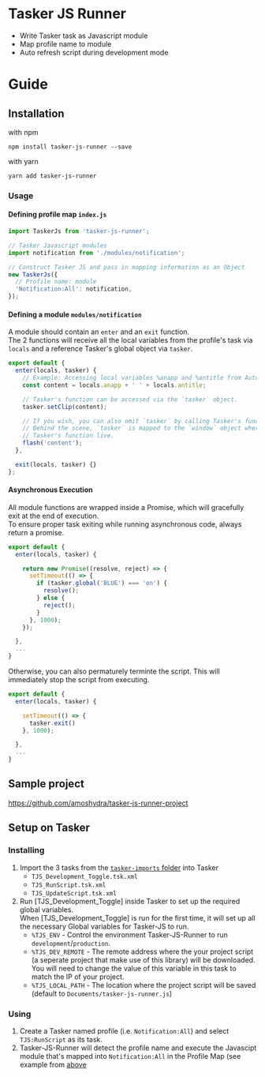 # Tasker JS Runner
- Write Tasker task as Javascript module
- Map profile name to module
- Auto refresh script during development mode

# Guide
## Installation
with npm
```
npm install tasker-js-runner --save
```

with yarn
```
yarn add tasker-js-runner
```
### Usage

#### Defining profile map `index.js`
```javascript
import TaskerJs from 'tasker-js-runner';

// Tasker Javascript modules
import notification from './modules/notification';

// Construct Tasker JS and pass in mapping information as an Object
new TaskerJs({
  // Profile name: module
  'Notification:All': notification,
});

```

#### Defining a module `modules/notification`
A module should contain an `enter` and an `exit` function.  
The 2 functions will receive all the local variables from the profile's task
via `locals` and a reference Tasker's global object via `tasker`.

```javascript
export default {
  enter(locals, tasker) {
    // Example: Accessing local variables %anapp and %antitle from AutoNotification
    const content = locals.anapp + ' ' + locals.antitle;

    // Tasker's function can be accessed via the `tasker` object.
    tasker.setClip(content);

    // If you wish, you can also omit `tasker` by calling Tasker's function directly.
    // Behind the scene, `tasker` is mapped to the `window` object where the
    // Tasker's function live.
    flash('content');
  },

  exit(locals, tasker) {}
};
```

#### Asynchronous Execution

All module functions are wrapped inside a Promise, which will gracefully exit at the end of execution.  
To ensure proper task exiting while running asynchronous code, always return a promise.
```javascript
export default {
  enter(locals, tasker) {

    return new Promise((resolve, reject) => {
      setTimeout(() => {
        if (tasker.global('BLUE') === 'on') {
          resolve();
        } else {
          reject();
        }
      }, 1000);
    });

  },
  ...
}
```

Otherwise, you can also permaturely terminte the script. This will immediately stop the script from executing.
```javascript
export default {
  enter(locals, tasker) {

    setTimeout(() => {
      tasker.exit()
    }, 1000);

  },
  ...
}
```

## Sample project
https://github.com/amoshydra/tasker-js-runner-project

## Setup on Tasker

### Installing
1. Import the 3 tasks from the [`tasker-imports` folder](https://github.com/amoshydra/tasker-js-runner/tree/master/tasker-imports) into Tasker
    - `TJS_Development_Toggle.tsk.xml`
    - `TJS_RunScript.tsk.xml`
    - `TJS_UpdateScript.tsk.xml`
2. Run [TJS_Development_Toggle] inside Tasker to set up the required global variables.  
  When [TJS_Development_Toggle] is run for the first time, it will set up all the necessary Global variables for Tasker-JS to run.
    - `%TJS_ENV` - Control the environment Tasker-JS-Runner to run `development`/`production`.
    - `%TJS_DEV_REMOTE` - The remote address where the your project script (a seperate project that make use of this library) will be downloaded. You will need to change the value of this variable in this task to match the IP of your project.
    - `%TJS_LOCAL_PATH` - The location where the project script will be saved (default to `Documents/tasker-js-runner.js`)

### Using
1. Create a Tasker named profile (i.e. `Notification:All`) and select `TJS:RunScript` as its task.
2. Tasker-JS-Runner will detect the profile name and execute the Javascipt module that's mapped into `Notification:All` in the Profile Map (see example from [above](#defining-profile-map-indexjs)
